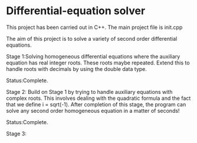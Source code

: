 # Differential-equation solver

This project has been carried out in C++. The main project file is init.cpp 

The aim of this project is to solve a variety of second order differential equations. 

Stage 1:Solving homogeneous differential equations where the auxiliary equation has real integer roots. These roots maybe repeated. Extend this to handle roots with decimals by using the double data type.

  Status:Complete.

Stage 2: Build on Stage 1 by trying to handle auxiliary equations with complex roots. This involves dealing with the quadratic formula and the fact that we define i = sqrt(-1). After completion of this stage, the program can solve any second order homogeneous equation in a matter of seconds! 

  Status:Complete.
  
Stage 3:   
  
